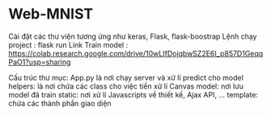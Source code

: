 # Web-MNIST

Cài đặt các thư viện tương ứng như keras, Flask, flask-boostrap
Lệnh chạy project : flask run
Link Train model : https://colab.research.google.com/drive/10wLIfDojqbwSZ2E6I_p857D1GeqqPaO1?usp=sharing

Cấu trúc thư mục: 
  App.py là nơi chạy server và xử lí predict cho model
  helpers: là nơi chứa các class cho việc tiền xử lí Canvas
  model: nơi lưu model đã train
  static: nơi xử lí Javascripts về thiết kế, Ajax API, ...
  template: chứa các thành phần giao diện
